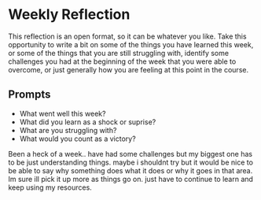 # Weekly Reflection
This reflection is an open format, so it can be whatever you like. Take this opportunity to write a bit on some of the things you have learned this week, or some of the things that you are still struggling with, identify some challenges you had at the beginning of the week that you were able to overcome, or just generally how you are feeling at this point in the course.

## Prompts
- What went well this week?
- What did you learn as a shock or suprise?
- What are you struggling with?
- What would you count as a victory?

Been a heck of a week.. have had some challenges but my biggest one has to be just understanding things. maybe i shouldnt try but it would be nice to be able to say why something does what it does or why it goes in that area. Im sure ill pick it up more as things go on. just have to continue to learn and keep using my resources.